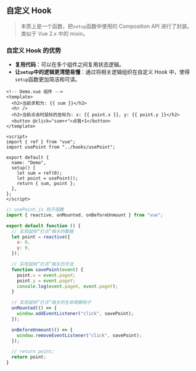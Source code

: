 ## 自定义 Hook

> 本质上是一个函数，把`setup`函数中使用的 Composition API 进行了封装。 类似于 Vue 2.x 中的 mixin。

### 自定义 Hook 的优势

- **复用代码**：可以在多个组件之间复用状态逻辑。
- **让`setup`中的逻辑更清楚易懂**：通过将相关逻辑组织在自定义 Hook 中，使得`setup`函数更加简洁和可读。

```vue
<!-- Demo.vue 组件 -->
<template>
  <h2>当前求和为: {{ sum }}</h2>
  <hr />
  <h2>当前点击时鼠标的坐标为: x: {{ point.x }}, y: {{ point.y }}</h2>
  <button @click="sum++">点我+1</button>
</template>

<script>
import { ref } from "vue";
import usePoint from "../hooks/usePoint";

export default {
  name: "Demo",
  setup() {
    let sum = ref(0);
    let point = usePoint();
    return { sum, point };
  },
};
</script>
```

```js
// usePoint.js 钩子函数
import { reactive, onMounted, onBeforeUnmount } from "vue";

export default function () {
  // 实现鼠标“打点”相关的数据
  let point = reactive({
    x: 0,
    y: 0,
  });

  // 实现鼠标“打点”相关的方法
  function savePoint(event) {
    point.x = event.pageX;
    point.y = event.pageY;
    console.log(event.pageX, event.pageY);
  }

  // 实现鼠标“打点”相关的生命周期钩子
  onMounted(() => {
    window.addEventListener("click", savePoint);
  });

  onBeforeUnmount(() => {
    window.removeEventListener("click", savePoint);
  });

  // return point;
  return point;
}
```
